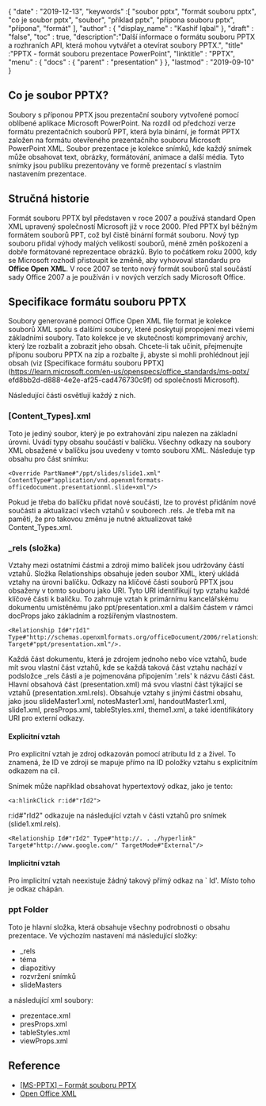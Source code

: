 {
  "date" : "2019-12-13",
  "keywords" :[ "soubor pptx", "formát souboru pptx", "co je soubor pptx", "soubor", "příklad pptx", "přípona souboru pptx", "přípona", "formát" ],
  "author" : {
    "display_name" : "Kashif Iqbal"
},
  "draft" : "false",
  "toc" : true,
  "description":"Další informace o formátu souboru PPTX a rozhraních API, která mohou vytvářet a otevírat soubory PPTX.",
  "title" :"PPTX - formát souboru prezentace PowerPoint",
  "linktitle" : "PPTX",
  "menu" : {
    "docs" : {
      "parent" : "presentation"
}
},
  "lastmod" : "2019-09-10"
}

## Co je soubor PPTX?

Soubory s příponou PPTX jsou prezentační soubory vytvořené pomocí oblíbené aplikace Microsoft PowerPoint. Na rozdíl od předchozí verze formátu prezentačních souborů PPT, která byla binární, je formát PPTX založen na formátu otevřeného prezentačního souboru Microsoft PowerPoint XML. Soubor prezentace je kolekce snímků, kde každý snímek může obsahovat text, obrázky, formátování, animace a další média. Tyto snímky jsou publiku prezentovány ve formě prezentací s vlastním nastavením prezentace.

## Stručná historie

Formát souboru PPTX byl představen v roce 2007 a používá standard Open XML upravený společností Microsoft již v roce 2000. Před PPTX byl běžným formátem souborů PPT, což byl čistě binární formát souboru. Nový typ souboru přidal výhody malých velikostí souborů, méně změn poškození a dobře formátované reprezentace obrázků. Bylo to počátkem roku 2000, kdy se Microsoft rozhodl přistoupit ke změně, aby vyhovoval standardu pro **Office Open XML**. V roce 2007 se tento nový formát souborů stal součástí sady Office 2007 a je používán i v nových verzích sady Microsoft Office.

## Specifikace formátu souboru PPTX

Soubory generované pomocí Office Open XML file format je kolekce souborů XML spolu s dalšími soubory, které poskytují propojení mezi všemi základními soubory. Tato kolekce je ve skutečnosti komprimovaný archiv, který lze rozbalit a zobrazit jeho obsah. Chcete-li tak učinit, přejmenujte příponu souboru PPTX na zip a rozbalte ji, abyste si mohli prohlédnout její obsah (viz [Specifikace formátu souboru PPTX](https://learn.microsoft.com/en-us/openspecs/office_standards/ms-pptx/ efd8bb2d-d888-4e2e-af25-cad476730c9f) od společnosti Microsoft).

Následující části osvětlují každý z nich.

### [Content_Types].xml

Toto je jediný soubor, který je po extrahování zipu nalezen na základní úrovni. Uvádí typy obsahu součástí v balíčku. Všechny odkazy na soubory XML obsažené v balíčku jsou uvedeny v tomto souboru XML. Následuje typ obsahu pro část snímku:

```
<Override PartName#"/ppt/slides/slide1.xml" ContentType#"application/vnd.openxmlformats-officedocument.presentationml.slide+xml"/>
```

Pokud je třeba do balíčku přidat nové součásti, lze to provést přidáním nové součásti a aktualizací všech vztahů v souborech .rels. Je třeba mít na paměti, že pro takovou změnu je nutné aktualizovat také Content_Types.xml.

### \_rels (složka) ###

Vztahy mezi ostatními částmi a zdroji mimo balíček jsou udržovány částí vztahů. Složka Relationships obsahuje jeden soubor XML, který ukládá vztahy na úrovni balíčku. Odkazy na klíčové části souborů PPTX jsou obsaženy v tomto souboru jako URI. Tyto URI identifikují typ vztahu každé klíčové části k balíčku. To zahrnuje vztah k primárnímu kancelářskému dokumentu umístěnému jako ppt/presentation.xml a dalším částem v rámci docProps jako základním a rozšířeným vlastnostem.

```
<Relationship Id#"rId1" Type#"http://schemas.openxmlformats.org/officeDocument/2006/relationships/officeDocument" Target#"ppt/presentation.xml"/>.
```

Každá část dokumentu, která je zdrojem jednoho nebo více vztahů, bude mít svou vlastní část vztahů, kde se každá taková část vztahu nachází v podsložce \_rels části a je pojmenována připojením '.rels' k názvu části část. Hlavní obsahová část (presentation.xml) má svou vlastní část týkající se vztahů (presentation.xml.rels). Obsahuje vztahy s jinými částmi obsahu, jako jsou slideMaster1.xml, notesMaster1.xml, handoutMaster1.xml, slide1.xml, presProps.xml, tableStyles.xml, theme1.xml, a také identifikátory URI pro externí odkazy.

#### Explicitní vztah ####

Pro explicitní vztah je zdroj odkazován pomocí atributu Id z a<Relationship> živel. To znamená, že ID ve zdroji se mapuje přímo na ID položky vztahu s explicitním odkazem na cíl.

Snímek může například obsahovat hypertextový odkaz, jako je tento:

```
<a:hlinkClick r:id#"rId2">
```

r:id#"rId2" odkazuje na následující vztah v části vztahů pro snímek (slide1.xml.rels).

```
<Relationship Id#"rId2" Type#"http://. . ./hyperlink" Target#"http://www.google.com/" TargetMode#"External"/>
```

#### Implicitní vztah ####

Pro implicitní vztah neexistuje žádný takový přímý odkaz na `<Relationship> Id'. Místo toho je odkaz chápán.

### ppt Folder ###


Toto je hlavní složka, která obsahuje všechny podrobnosti o obsahu prezentace. Ve výchozím nastavení má následující složky:

* \_rels
* téma
* diapozitivy
* rozvržení snímků
* slideMasters

a následující xml soubory:

* prezentace.xml
* presProps.xml
* tableStyles.xml
* viewProps.xml

## Reference ##

* [[MS-PPTX] – Formát souboru PPTX](https://learn.microsoft.com/en-us/openspecs/office_standards/ms-pptx/efd8bb2d-d888-4e2e-af25-cad476730c9f)
* [Open Office XML](http://officeopenxml.com/anatomyofOOXML-pptx.php)

